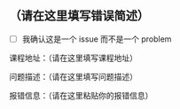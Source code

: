 ## （请在这里填写错误简述）

- [ ] 我确认这是一个 issue 而不是一个 problem

课程地址：（请在这里填写课程地址）

问题描述：（请在这里填写问题描述）

报错信息：（请在这里粘贴你的报错信息）
